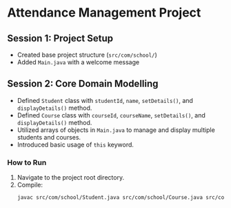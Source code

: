 # Attendance Management Project

## Session 1: Project Setup
- Created base project structure (`src/com/school/`)
- Added `Main.java` with a welcome message

## Session 2: Core Domain Modelling
- Defined `Student` class with `studentId`, `name`, `setDetails()`, and `displayDetails()` method.
- Defined `Course` class with `courseId`, `courseName`, `setDetails()`, and `displayDetails()` method.
- Utilized arrays of objects in `Main.java` to manage and display multiple students and courses.
- Introduced basic usage of `this` keyword.

### How to Run
1. Navigate to the project root directory.
2. Compile:
   ```bash
   javac src/com/school/Student.java src/com/school/Course.java src/com/school/Main.java


